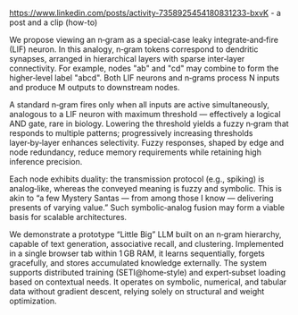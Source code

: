 https://www.linkedin.com/posts/activity-7358925454180831233-bxvK - a post and a clip (how-to)

We propose viewing an n‑gram as a special‑case leaky integrate‑and‑fire (LIF) neuron. In this analogy, n‑gram tokens correspond to dendritic synapses, arranged in hierarchical layers with sparse inter‑layer connectivity. For example, nodes "ab" and "cd" may combine to form the higher‑level label "abcd". Both LIF neurons and n‑grams process N inputs and produce M outputs to downstream nodes.

A standard n‑gram fires only when all inputs are active simultaneously, analogous to a LIF neuron with maximum threshold — effectively a logical AND gate, rare in biology. Lowering the threshold yields a fuzzy n‑gram that responds to multiple patterns; progressively increasing thresholds layer‑by‑layer enhances selectivity. Fuzzy responses, shaped by edge and node redundancy, reduce memory requirements while retaining high inference precision.

Each node exhibits duality: the transmission protocol (e.g., spiking) is analog‑like, whereas the conveyed meaning is fuzzy and symbolic. This is akin to “a few Mystery Santas — from among those I know — delivering presents of varying value.” Such symbolic‑analog fusion may form a viable basis for scalable architectures.

We demonstrate a prototype “Little Big” LLM built on an n‑gram hierarchy, capable of text generation, associative recall, and clustering. Implemented in a single browser tab within 1 GB RAM, it learns sequentially, forgets gracefully, and stores accumulated knowledge externally. The system supports distributed training (SETI@home‑style) and expert‑subset loading based on contextual needs. It operates on symbolic, numerical, and tabular data without gradient descent, relying solely on structural and weight optimization.
